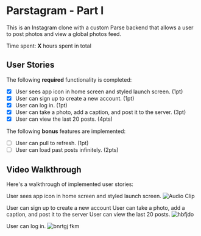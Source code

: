 # Parstagram - Part I

This is an Instagram clone with a custom Parse backend that allows a user to post photos and view a global photos feed.

Time spent: **X** hours spent in total

## User Stories

The following **required** functionality is completed:

- [X] User sees app icon in home screen and styled launch screen. (1pt)
- [X] User can sign up to create a new account. (1pt)
- [X] User can log in. (1pt)
- [X] User can take a photo, add a caption, and post it to the server. (3pt)
- [X] User can view the last 20 posts. (4pts)

The following **bonus** features are implemented:

- [ ] User can pull to refresh. (1pt)
- [ ] User can load past posts infinitely. (2pts)

## Video Walkthrough

Here's a walkthrough of implemented user stories:

User sees app icon in home screen and styled launch screen.
![Audio Clip](https://user-images.githubusercontent.com/81199017/195220988-83e99d7d-6433-4c03-b344-56bc5bb14efe.gif)

User can sign up to create a new account
User can take a photo, add a caption, and post it to the server
User can view the last 20 posts.
![hbfjdo](https://user-images.githubusercontent.com/81199017/195220992-db9f78d5-22a3-4548-a9f9-58cfe24a66fa.gif)

User can log in.
![bnrtgj fkm](https://user-images.githubusercontent.com/81199017/195221227-0a08a0ad-ab35-485f-a8dd-d2cb456c3f96.gif)
